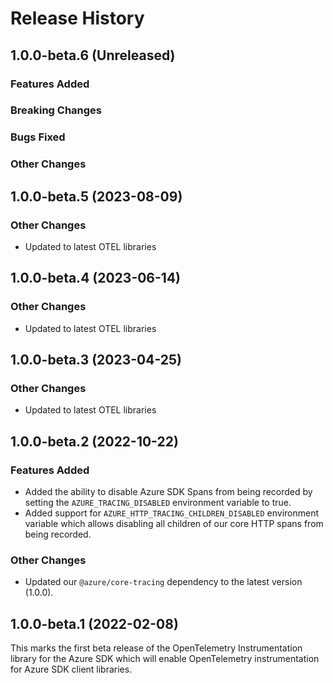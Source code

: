 # Release History

## 1.0.0-beta.6 (Unreleased)

### Features Added

### Breaking Changes

### Bugs Fixed

### Other Changes

## 1.0.0-beta.5 (2023-08-09)

### Other Changes

- Updated to latest OTEL libraries

## 1.0.0-beta.4 (2023-06-14)

### Other Changes

- Updated to latest OTEL libraries

## 1.0.0-beta.3 (2023-04-25)

### Other Changes

- Updated to latest OTEL libraries

## 1.0.0-beta.2 (2022-10-22)

### Features Added

- Added the ability to disable Azure SDK Spans from being recorded by setting the `AZURE_TRACING_DISABLED` environment variable to true.
- Added support for `AZURE_HTTP_TRACING_CHILDREN_DISABLED` environment variable which allows disabling all children of our core HTTP spans from being recorded.

### Other Changes

- Updated our `@azure/core-tracing` dependency to the latest version (1.0.0).

## 1.0.0-beta.1 (2022-02-08)

This marks the first beta release of the OpenTelemetry Instrumentation library for the Azure SDK which will enable OpenTelemetry instrumentation for Azure SDK client libraries.

